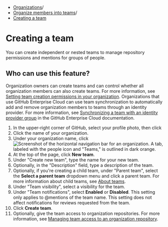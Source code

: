   * [Organizations](https://docs.github.com/en/organizations "Organizations")/
  * [Organize members into teams](https://docs.github.com/en/organizations/organizing-members-into-teams "Organize members into teams")/
  * [Creating a team](https://docs.github.com/en/organizations/organizing-members-into-teams/creating-a-team "Creating a team")


# Creating a team
You can create independent or nested teams to manage repository permissions and mentions for groups of people.
## Who can use this feature?
Organization owners can create teams and can control whether all organization members can also create teams. For more information, see [Setting team creation permissions in your organization](https://docs.github.com/en/organizations/managing-organization-settings/setting-team-creation-permissions-in-your-organization).
Organizations that use GitHub Enterprise Cloud can use team synchronization to automatically add and remove organization members to teams through an identity provider. For more information, see [Synchronizing a team with an identity provider group](https://docs.github.com/en/enterprise-cloud@latest/organizations/organizing-members-into-teams/synchronizing-a-team-with-an-identity-provider-group) in the GitHub Enterprise Cloud documentation.
  1. In the upper-right corner of GitHub, select your profile photo, then click 
  2. Click the name of your organization.
  3. Under your organization name, click 
![Screenshot of the horizontal navigation bar for an organization. A tab, labeled with the people icon and "Teams," is outlined in dark orange.](https://docs.github.com/assets/cb-22213/images/help/organizations/organization-teams-tab.png)
  4. At the top of the page, click **New team**.
  5. Under "Create new team", type the name for your new team.
  6. Optionally, in the "Description" field, type a description of the team.
  7. Optionally, if you're creating a child team, under "Parent team", select the **Select a parent team** dropdown menu and click a parent team. For more information about child teams, see [About teams](https://docs.github.com/en/organizations/organizing-members-into-teams/about-teams#nested-teams).
  8. Under "Team visibility", select a visibility for the team.
  9. Under "Team notifications", select **Enabled** or **Disabled**.
This setting only applies to @mentions of the team name. This setting does not affect notifications for reviews requested from the team.
  10. Click **Create team**.
  11. Optionally, give the team access to organization repositories. For more information, see [Managing team access to an organization repository](https://docs.github.com/en/organizations/managing-user-access-to-your-organizations-repositories/managing-repository-roles/managing-team-access-to-an-organization-repository).


